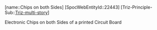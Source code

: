 ﻿---
type: TrizExample
aliases:
- Chips on both Sides
license: CC BY-SA 4.0
copyright: https://github.com/SpocWeb
IsDeleted: false
IsReadOnly: false
Confidential: public
tags: 
- Triz/Principle/Example
---
[name::Chips on both Sides]
[SpocWebEntityId::22443]
[Triz-Principle-Sub::[Triz-multi-story](tech/Triz/Sub/Triz-multi-story.md)]

Electronic Chips on both Sides of a printed Circuit Board